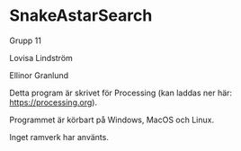 # SnakeAstarSearch
Grupp 11

Lovisa Lindström

Ellinor Granlund

Detta program är skrivet för Processing (kan laddas ner här: https://processing.org).

Programmet är körbart på Windows, MacOS och Linux.

Inget ramverk har använts.